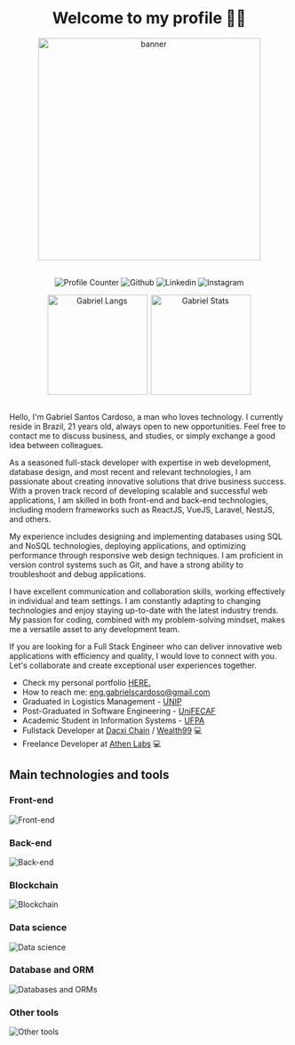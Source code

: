 <h1 align="center">Welcome to my profile 🙋‍♂️</h1>

<div align="center">
  <img src="https://raw.githubusercontent.com/MicaelliMedeiros/micaellimedeiros/master/image/computer-illustration.png" min-width="400px" max-width="400px" width="400px" align="center" alt="banner">

  <br />
  <br />

  <p align="center">
    <a href="#" style="text-decoration:none;underline:none;">
      <img 
        src="https://komarev.com/ghpvc/?username=eng-gabrielscardoso&color=blueviolet&style=for-the-badge"
        alt="Profile Counter"
        title="Profile Counter"
      >
    </a>
    <a 
      href="https://github.com/eng-gabrielscardoso"
      target="_blank"
      style="text-decoration:none;underline:none;"
    >
      <img 
        src="https://img.shields.io/badge/GitHub-100000?style=for-the-badge&logo=github&logoColor=white"
        alt="Github"
        title="Github"
      >
    </a>
    <a
      href="https://www.linkedin.com/in/eng-gabrielscardoso/"
      target="_blank"
      style="text-decoration:none;underline:none;"
    >
      <img
        src="https://img.shields.io/badge/LinkedIn-0077B5?style=for-the-badge&logo=linkedin&logoColor=white"
        alt="Linkedin"
        title="LinkedIn"
      >
    </a>
    <a
      href="https://www.instagram.com/eng.gabrielscardoso"
      target="_blank"
      style="text-decoration:none;underline:none;"
    >
      <img
        src="https://img.shields.io/badge/Instagram-E4405F?style=for-the-badge&logo=instagram&logoColor=white" 
        alt="Instagram"
        title="Instagram"
      >
    </a>
  </p>

  <div align="center" style="display:flex;gap:0.4rem;flex-wrap:wrap;justify-content:center;align-items:center">
    <img
      src="https://github-readme-stats.vercel.app/api/top-langs/?username=eng-gabrielscardoso&layout=compact&langs_count=8&theme=dracula"
      height="180em"
      title="Gabriel Langs"
    />
    <img
      src="https://github-readme-stats.vercel.app/api?username=eng-gabrielscardoso&show_icons=true&theme=dracula&include_all_commits=true&count_private=true"
      height="180em"
      title="Gabriel Stats"
    />
    <!-- <img src="https://github-readme-streak-stats.herokuapp.com?user=eng-gabrielscardoso&theme=dracula"> -->
  </div>

  <br />

  <div align="left">
    <p>
      Hello, I'm Gabriel Santos Cardoso, a man who loves technology. I currently reside in Brazil, 21 years old, always open to new opportunities. Feel free to contact me to discuss business, and studies, or simply exchange a good idea between colleagues.
    </p>
    <p>
      As a seasoned full-stack developer with expertise in web development, database design, and most recent and relevant technologies, I am passionate about creating innovative solutions that drive business success. With a proven track record of developing scalable and successful web applications, I am skilled in both front-end and back-end technologies, including modern frameworks such as ReactJS, VueJS, Laravel, NestJS, and others.
    </p>
    <p>
      My experience includes designing and implementing databases using SQL and NoSQL technologies, deploying applications, and optimizing performance through responsive web design techniques. I am proficient in version control systems such as Git, and have a strong ability to troubleshoot and debug applications.
    </p>
    <p>
      I have excellent communication and collaboration skills, working effectively in individual and team settings. I am constantly adapting to changing technologies and enjoy staying up-to-date with the latest industry trends. My passion for coding, combined with my problem-solving mindset, makes me a versatile asset to any development team.
    </p>
    <p>
      If you are looking for a Full Stack Engineer who can deliver innovative web applications with efficiency and quality, I would love to connect with you. Let's collaborate and create exceptional user experiences together.
    </p>
    <ul>
      <li>
        Check my personal portfolio <a href="https://eng-gabrielscardoso.github.io/" target="_blank">HERE.</a>
      </li>
      <li>
        How to reach me: <a href="mailto:eng-gabrielscardoso@gmail.com">eng.gabrielscardoso@gmail.com</a>
      </li>
      <li>
        Graduated in Logistics Management - <a href="https://inscricoes.unip.br/inscricao" target="_blank">UNIP</a>
      </li>
      <li>
        Post-Graduated in Software Engineering - <a href="https://www.unifecaf.com.br/" target="_blank">UniFECAF</a>
      </li>
      <li>
        Academic Student in Information Systems - <a href="https://www.ufpa.br/" target="_blank">UFPA</a>
      </li>
      <li>
        Fullstack Developer at <a href="https://www.dacxichain.com/" target="_blank">Dacxi Chain</a> / <a href="https://www.wealth99.com/" target="_blank">Wealth99</a> 💻
      </li>
      <li>
        Freelance Developer at <a href="https://athenlabs.io/" target="_blank">Athen Labs</a> 💻
      </li>
    </ul>
  </div>
</div>

## Main technologies and tools

### Front-end

<img src="https://skills.thijs.gg/icons?i=html,css,js,ts,jquery,sass,tailwindcss,bootstrap,angular,react,next,vuejs,nuxtjs,svelte,astro,jest" alt="Front-end" />

### Back-end

<img src="https://skills.thijs.gg/icons?i=js,ts,nodejs,express,nestjs,adonis,php,laravel,java,maven,spring,python,flask,django,elixir,golang,docker,githubactions,aws,heroku,netlify,vercel,firebase,supabase" alt="Back-end" />

### Blockchain

<img src="https://skills.thijs.gg/icons?i=js,ts,golang,solidity,nodejs,linux" alt="Blockchain" />

### Data science

<img src="https://skills.thijs.gg/icons?i=aws,bash,docker,gcp,py,r" alt="Data science" />

### Database and ORM

<img src="https://skills.thijs.gg/icons?i=mysql,postgresql,sqlite,mongodb,redis,prisma" alt="Databases and ORMs" />

### Other tools

<img src="https://skills.thijs.gg/icons?i=linux,vscode,postman,eclipse,bash,python,r,c,git,markdown,github,githubactions,gitlab,figma,discord,gulp,webpack,vite" alt="Other tools" />
